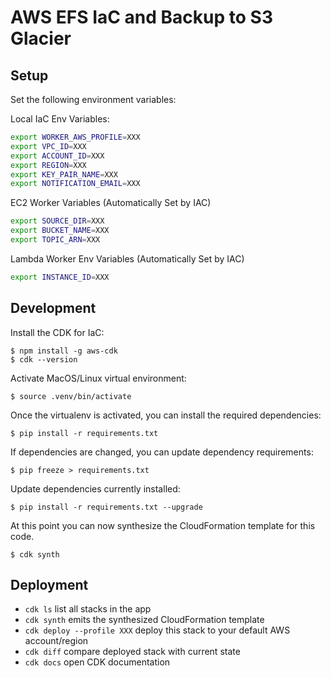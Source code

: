 # AWS EFS IaC and Backup to S3 Glacier

## Setup

Set the following environment variables:

Local IaC Env Variables:

```bash
export WORKER_AWS_PROFILE=XXX
export VPC_ID=XXX
export ACCOUNT_ID=XXX
export REGION=XXX
export KEY_PAIR_NAME=XXX
export NOTIFICATION_EMAIL=XXX
```

EC2 Worker Variables (Automatically Set by IAC)

```bash
export SOURCE_DIR=XXX
export BUCKET_NAME=XXX
export TOPIC_ARN=XXX
```

Lambda Worker Env Variables (Automatically Set by IAC)

```bash
export INSTANCE_ID=XXX
```

## Development

Install the CDK for IaC:

```
$ npm install -g aws-cdk
$ cdk --version
```

Activate MacOS/Linux virtual environment:

```
$ source .venv/bin/activate
```

Once the virtualenv is activated, you can install the required dependencies:

```
$ pip install -r requirements.txt
```

If dependencies are changed, you can update dependency requirements:

```
$ pip freeze > requirements.txt
```

Update dependencies currently installed:

```
$ pip install -r requirements.txt --upgrade
```

At this point you can now synthesize the CloudFormation template for this code.

```
$ cdk synth
```

## Deployment

* `cdk ls`                         list all stacks in the app
* `cdk synth`                      emits the synthesized CloudFormation template
* `cdk deploy --profile XXX`       deploy this stack to your default AWS account/region
* `cdk diff`                       compare deployed stack with current state
* `cdk docs`                       open CDK documentation
